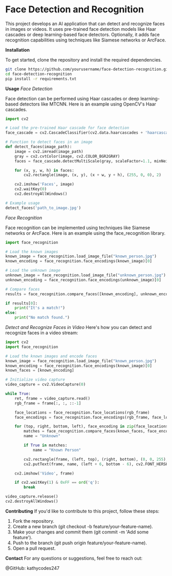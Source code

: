 # Face Detection and Recognition

This project develops an AI application that can detect and recognize faces in images or videos. It uses pre-trained face detection models like Haar cascades or deep learning-based face detectors. Optionally, it adds face recognition capabilities using techniques like Siamese networks or ArcFace.

**Installation**

To get started, clone the repository and install the required dependencies.

```bash
git clone https://github.com/yourusername/face-detection-recognition.git
cd face-detection-recognition
pip install -r requirements.txt
```
**Usage**
_Face Detection_

Face detection can be performed using Haar cascades or deep learning-based detectors like MTCNN. Here is an example using OpenCV's Haar cascades.
```python
import cv2

# Load the pre-trained Haar cascade for face detection
face_cascade = cv2.CascadeClassifier(cv2.data.haarcascades + 'haarcascade_frontalface_default.xml')

# Function to detect faces in an image
def detect_faces(image_path):
    image = cv2.imread(image_path)
    gray = cv2.cvtColor(image, cv2.COLOR_BGR2GRAY)
    faces = face_cascade.detectMultiScale(gray, scaleFactor=1.1, minNeighbors=5, minSize=(30, 30))

    for (x, y, w, h) in faces:
        cv2.rectangle(image, (x, y), (x + w, y + h), (255, 0, 0), 2)

    cv2.imshow('Faces', image)
    cv2.waitKey(0)
    cv2.destroyAllWindows()

# Example usage
detect_faces('path_to_image.jpg')
```
_Face Recognition_

Face recognition can be implemented using techniques like Siamese networks or ArcFace. Here is an example using the face_recognition library.

```python
import face_recognition

# Load the known images
known_image = face_recognition.load_image_file("known_person.jpg")
known_encoding = face_recognition.face_encodings(known_image)[0]

# Load the unknown image
unknown_image = face_recognition.load_image_file("unknown_person.jpg")
unknown_encoding = face_recognition.face_encodings(unknown_image)[0]

# Compare faces
results = face_recognition.compare_faces([known_encoding], unknown_encoding)

if results[0]:
    print("It's a match!")
else:
    print("No match found.")
```

_Detect and Recognize Faces in Video_
Here's how you can detect and recognize faces in a video stream:
```python
import cv2
import face_recognition

# Load the known images and encode faces
known_image = face_recognition.load_image_file("known_person.jpg")
known_encoding = face_recognition.face_encodings(known_image)[0]
known_faces = [known_encoding]

# Initialize video capture
video_capture = cv2.VideoCapture(0)

while True:
    ret, frame = video_capture.read()
    rgb_frame = frame[:, :, ::-1]

    face_locations = face_recognition.face_locations(rgb_frame)
    face_encodings = face_recognition.face_encodings(rgb_frame, face_locations)

    for (top, right, bottom, left), face_encoding in zip(face_locations, face_encodings):
        matches = face_recognition.compare_faces(known_faces, face_encoding)
        name = "Unknown"

        if True in matches:
            name = "Known Person"

        cv2.rectangle(frame, (left, top), (right, bottom), (0, 0, 255), 2)
        cv2.putText(frame, name, (left + 6, bottom - 6), cv2.FONT_HERSHEY_DUPLEX, 0.5, (255, 255, 255), 1)

    cv2.imshow('Video', frame)

    if cv2.waitKey(1) & 0xFF == ord('q'):
        break

video_capture.release()
cv2.destroyAllWindows()
```

**Contributing**
If you'd like to contribute to this project, follow these steps:

1. Fork the repository.
2. Create a new branch (git checkout -b feature/your-feature-name).
3. Make your changes and commit them (git commit -m 'Add some feature').
4. Push to the branch (git push origin feature/your-feature-name).
5. Open a pull request.

**Contact**
For any questions or suggestions, feel free to reach out:

@GitHub: kathycodes247

